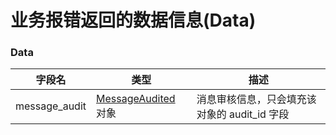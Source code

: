 # 业务报错返回的数据信息(Data)

### Data

| 字段名           | 类型                                             | 描述                   |
| ---------------- | ------------------------------------------------ | ---------------------- |
| message_audit    | [MessageAudited](../../message/model.md#messageaudited) 对象              | 消息审核信息，只会填充该对象的 audit_id 字段              |
